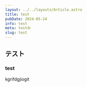 ```yaml
---
layout: ../../layouts/Article.astro
title: test
pubDate: 2024-05-24
info: test
meta: testお
slug: test
---
```

## テスト
### test
kgrifdgjiogit
